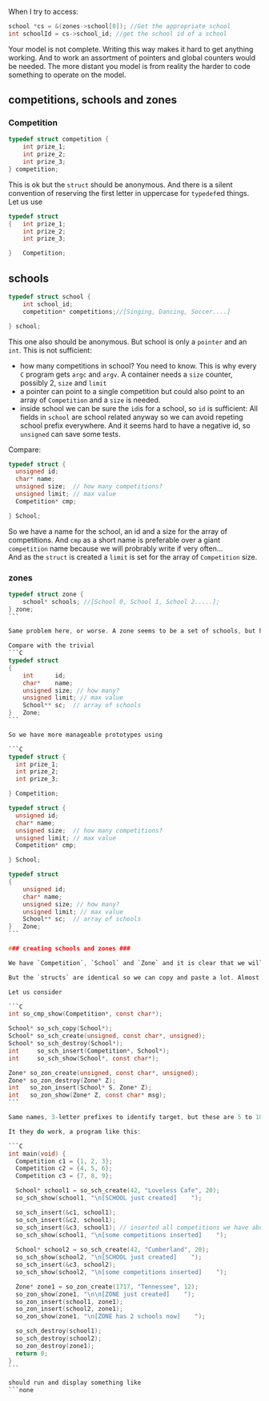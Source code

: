 When I try to access:

```C
school *cs = &(zones->school[0]); //Get the appropriate school
int schoolId = cs->school_id; //get the school id of a school
```

Your model is not complete. Writing this way makes it hard to get anything working. And to work an assortment of pointers and global counters would be needed. The more distant you  model is from reality the harder to code something to operate on the model.

## competitions, schools and zones ##
### Competition ###

```C
typedef struct competition {
    int prize_1;
    int prize_2;
    int prize_3;
} competition;
```

This is ok but the `struct` should be anonymous. And there is a silent convention of reserving the first letter in uppercase for `typedef`ed things. Let us use
```C
typedef struct
{   int prize_1;
    int prize_2;
    int prize_3;

}   Competition;
```

## schools ##
```C
typedef struct school {
    int school_id;
    competition* competitions;//[Singing, Dancing, Soccer....]

} school;
```

This one also should be anonymous. But school is only a `pointer` and an `int`. This is not sufficient:    
  - how many competitions in school? You need to know. This is why every `C` program gets `argc` and `argv`. A container needs a `size` counter, possibly 2, `size` and `limit`
  - a pointer can point to a single competition but could also point to an array of `Competition` and a `size` is needed.
  - inside school we can be sure the `id`is for a school, so `id` is sufficient: All fields in `school` are school related anyway so we can avoid repeting school prefix everywhere. And it seems hard to have a negative id, so `unsigned` can save some tests.
  
Compare:    

```C
typedef struct {
  unsigned id;
  char* name;
  unsigned size;  // how many competitions?
  unsigned limit; // max value
  Competition* cmp;

} School;
```

So we have a name for the school, an id and a size for the array of competitions. And `cmp` as a short name is preferable over a giant `competition` name because we will probrably write if very often...    
And as the `struct` is created a `limit` is set for the array of `Competition` size.

### zones ###
````C
typedef struct zone {
    school* schools; //[School 0, School 1, School 2.....];
} zone;
```

Same problem here, or worse. A zone seems to be a set of schools, but has no name, no id, no size. And should also be anonymous.

Compare with the trivial
```C
typedef struct
{
	int      id;
	char*    name;
	unsigned size; // how many?
	unsigned limit; // max value
	School** sc;  // array of schools
}   Zone;
```

So we have more manageable prototypes using

```C
typedef struct {
  int prize_1;
  int prize_2;
  int prize_3;

} Competition;

typedef struct {
  unsigned id;
  char* name;
  unsigned size;  // how many competitions?
  unsigned limit; // max value
  Competition* cmp;

} School;

typedef struct
{
	unsigned id;
	char* name;
	unsigned size; // how many?
	unsigned limit; // max value
	School** sc;  // array of schools
}   Zone;
```

### creating schools and zones ###

We have `Competition`, `School` and `Zone` and it is clear that we will want to operate on this things. At a minimum we will want to create, destroy, display and insert into these structs. Thinking of classes, we need a constructor, a destructor, a `toString()` method like in _java_, and may be a copy constructor because we want not to trust on pointers inside structures that also have pointers...

But the `structs` are identical so we can copy and paste a lot. Almost no code to write.

Let us consider

```C
int so_cmp_show(Competition*, const char*);

School* so_sch_copy(School*);
School* so_sch_create(unsigned, const char*, unsigned);
School* so_sch_destroy(School*);
int     so_sch_insert(Competition*, School*);
int     so_sch_show(School*, const char*);

Zone* so_zon_create(unsigned, const char*, unsigned);
Zone* so_zon_destroy(Zone* Z);
int   so_zon_insert(School* S, Zone* Z);
int   so_zon_show(Zone* Z, const char* msg);
```

Same names, 3-letter prefixes to identify target, but these are 5 to 10-lines functions copied one from another.

It they do work, a program like this:

```C
int main(void) {
  Competition c1 = {1, 2, 3};
  Competition c2 = {4, 5, 6};
  Competition c3 = {7, 8, 9};

  School* school1 = so_sch_create(42, "Loveless Cafe", 20);
  so_sch_show(school1, "\n[SCHOOL just created]    ");

  so_sch_insert(&c1, school1);
  so_sch_insert(&c2, school1);
  so_sch_insert(&c3, school1); // inserted all competitions we have above
  so_sch_show(school1, "\n[some competitions inserted]    ");
  
  School* school2 = so_sch_create(42, "Cumberland", 20);
  so_sch_show(school2, "\n[SCHOOL just created]    ");
  so_sch_insert(&c3, school2); 
  so_sch_show(school2, "\n[some competitions inserted]    ");

  Zone* zone1 = so_zon_create(1717, "Tennessee", 12);
  so_zon_show(zone1, "\n\n[ZONE just created]    ");
  so_zon_insert(school1, zone1);
  so_zon_insert(school2, zone1);
  so_zon_show(zone1, "\n[ZONE has 2 schools now]    ");

  so_sch_destroy(school1);
  so_sch_destroy(school2);
  so_zon_destroy(zone1);
  return 0;
}
```

should run and display something like
```none



